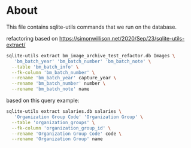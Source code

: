 # About 

This file contains sqlite-utils commands that we run on the database. 

refactoring based on https://simonwillison.net/2020/Sep/23/sqlite-utils-extract/ 
```bash
sqlite-utils extract bm_image_archive_test_refactor.db Images \
   'bm_batch_year' 'bm_batch_number' 'bm_batch_note' \
  --table 'bm_batch_info' \
  --fk-column 'bm_batch_number' \
  --rename 'bm_batch_year' capture_year \
  --rename 'bm_batch_number' number \
  --rename 'bm_batch_note' name 
```

based on this query example: 
```bash
sqlite-utils extract salaries.db salaries \
   'Organization Group Code' 'Organization Group' \
  --table 'organization_groups' \
  --fk-column 'organization_group_id' \
  --rename 'Organization Group Code' code \
  --rename 'Organization Group' name
```